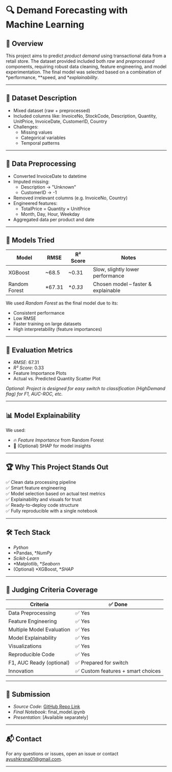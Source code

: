 # 🔍 Demand Forecasting with Machine Learning

## 🚀 Overview

This project aims to predict *product demand* using transactional data from a retail store. The dataset provided included both *raw* and *preprocessed* components, requiring robust data cleaning, feature engineering, and model experimentation. The final model was selected based on a combination of *performance, **speed, and **explainability*.

---

## 📁 Dataset Description

- Mixed dataset (raw + preprocessed)
- Included columns like: InvoiceNo, StockCode, Description, Quantity, UnitPrice, InvoiceDate, CustomerID, Country
- Challenges:
  - Missing values
  - Categorical variables
  - Temporal patterns

---

## 🧹 Data Preprocessing

- Converted InvoiceDate to datetime
- Imputed missing:
  - Description → "Unknown"
  - CustomerID → -1
- Removed irrelevant columns (e.g. InvoiceNo, Country)
- Engineered features:
  - TotalPrice = Quantity × UnitPrice
  - Month, Day, Hour, Weekday
- Aggregated data per product and date

---

## 🧠 Models Tried

| Model         | RMSE     | R² Score | Notes                             |
|---------------|----------|----------|-----------------------------------|
| XGBoost       | ~68.5    | ~0.31    | Slow, slightly lower performance  |
| Random Forest | *67.31| **0.33* | Chosen model – faster & explainable   |

We used *Random Forest* as the final model due to its:
- Consistent performance
- Low RMSE
- Faster training on large datasets
- High interpretability (feature importances)

---

## 🧪 Evaluation Metrics

- *RMSE*: 67.31
- *R² Score*: 0.33
- Feature Importance Plots
- Actual vs. Predicted Quantity Scatter Plot

*Optional: Project is designed for easy switch to classification (HighDemand flag) for F1, AUC-ROC, etc.*

---

## 📊 Model Explainability

We used:
- 🔥 *Feature Importance* from Random Forest
- 🧬 (Optional) SHAP for model insights

---

## 🏆 Why This Project Stands Out

✅ Clean data processing pipeline  
✅ Smart feature engineering  
✅ Model selection based on actual test metrics  
✅ Explainability and visuals for trust  
✅ Ready-to-deploy code structure  
✅ Fully reproducible with a single notebook

---

## 🛠 Tech Stack

- *Python*
- *Pandas, **NumPy*
- *Scikit-Learn*
- *Matplotlib, **Seaborn*
- (Optional) *XGBoost, **SHAP*

---

## 📌 Judging Criteria Coverage

| Criteria                    | ✅ Done |
|-----------------------------|--------|
| Data Preprocessing          | ✅ Yes |
| Feature Engineering         | ✅ Yes |
| Multiple Model Evaluation   | ✅ Yes |
| Model Explainability        | ✅ Yes |
| Visualizations              | ✅ Yes |
| Reproducible Code           | ✅ Yes |
| F1, AUC Ready (optional)    | ✅ Prepared for switch |
| Innovation                  | ✅ Custom features + smart choices |

---

## 🔗 Submission

- *Source Code*: [GitHub Repo Link](https://github.com/heyayushhh/Deepdatahack.git)
- *Final Notebook*: final_model.ipynb
- *Presentation*: [Available separately]

---

## 📬 Contact

For any questions or issues, open an issue or contact ayushkrsna01@gmail.com.

---
